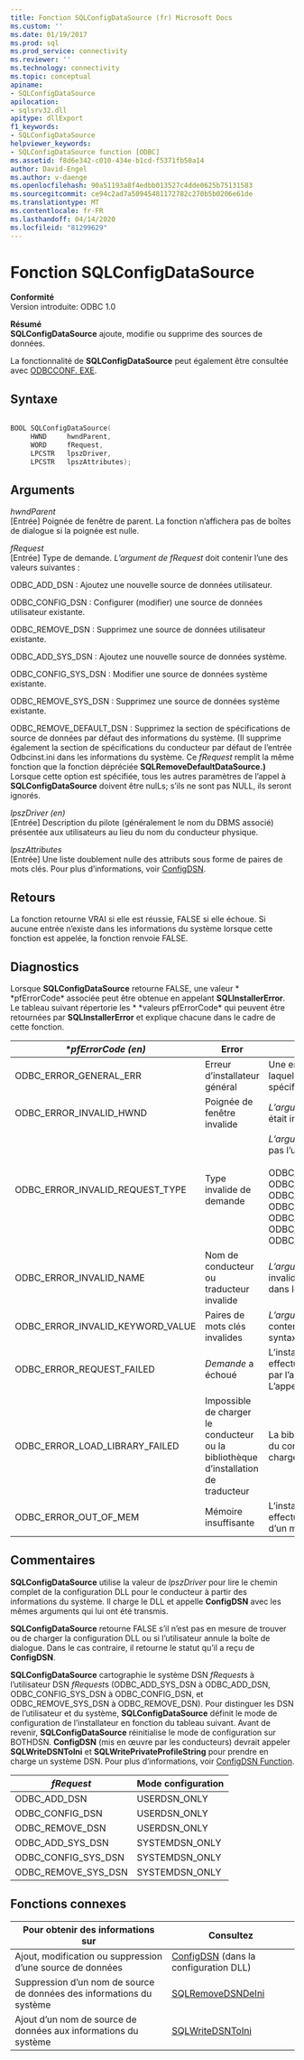 ```yaml
---
title: Fonction SQLConfigDataSource (fr) Microsoft Docs
ms.custom: ''
ms.date: 01/19/2017
ms.prod: sql
ms.prod_service: connectivity
ms.reviewer: ''
ms.technology: connectivity
ms.topic: conceptual
apiname:
- SQLConfigDataSource
apilocation:
- sqlsrv32.dll
apitype: dllExport
f1_keywords:
- SQLConfigDataSource
helpviewer_keywords:
- SQLConfigDataSource function [ODBC]
ms.assetid: f8d6e342-c010-434e-b1cd-f5371fb50a14
author: David-Engel
ms.author: v-daenge
ms.openlocfilehash: 90a51193a8f4edbb013527c4dde0625b75131583
ms.sourcegitcommit: ce94c2ad7a50945481172782c270b5b0206e61de
ms.translationtype: MT
ms.contentlocale: fr-FR
ms.lasthandoff: 04/14/2020
ms.locfileid: "81299629"
---
```

# <a name="sqlconfigdatasource-function"></a>Fonction SQLConfigDataSource
**Conformité**  
 Version introduite: ODBC 1.0  
  
 **Résumé**  
 **SQLConfigDataSource** ajoute, modifie ou supprime des sources de données.  
  
 La fonctionnalité de **SQLConfigDataSource** peut également être consultée avec [ODBCCONF. EXE](../../../odbc/odbcconf-exe.md).  
  
## <a name="syntax"></a>Syntaxe  
  
```cpp  
  
BOOL SQLConfigDataSource(  
     HWND     hwndParent,  
     WORD     fRequest,  
     LPCSTR   lpszDriver,  
     LPCSTR   lpszAttributes);  
```  
  
## <a name="arguments"></a>Arguments  
 *hwndParent*  
 [Entrée] Poignée de fenêtre de parent. La fonction n’affichera pas de boîtes de dialogue si la poignée est nulle.  
  
 *fRequest*  
 [Entrée] Type de demande. *L’argument de fRequest* doit contenir l’une des valeurs suivantes :  
  
 ODBC_ADD_DSN : Ajoutez une nouvelle source de données utilisateur.  
  
 ODBC_CONFIG_DSN : Configurer (modifier) une source de données utilisateur existante.  
  
 ODBC_REMOVE_DSN : Supprimez une source de données utilisateur existante.  
  
 ODBC_ADD_SYS_DSN : Ajoutez une nouvelle source de données système.  
  
 ODBC_CONFIG_SYS_DSN : Modifier une source de données système existante.  
  
 ODBC_REMOVE_SYS_DSN : Supprimez une source de données système existante.  
  
 ODBC_REMOVE_DEFAULT_DSN : Supprimez la section de spécifications de source de données par défaut des informations du système. (Il supprime également la section de spécifications du conducteur par défaut de l’entrée Odbcinst.ini dans les informations du système. Ce *fRequest* remplit la même fonction que la fonction dépréciée **SQLRemoveDefaultDataSource.)** Lorsque cette option est spécifiée, tous les autres paramètres de l’appel à **SQLConfigDataSource** doivent être nulLs; s’ils ne sont pas NULL, ils seront ignorés.  
  
 *lpszDriver (en)*  
 [Entrée] Description du pilote (généralement le nom du DBMS associé) présentée aux utilisateurs au lieu du nom du conducteur physique.  
  
 *lpszAttributes*  
 [Entrée] Une liste doublement nulle des attributs sous forme de paires de mots clés. Pour plus d’informations, voir [ConfigDSN](../../../odbc/reference/syntax/configdsn-function.md).  
  
## <a name="returns"></a>Retours  
 La fonction retourne VRAI si elle est réussie, FALSE si elle échoue. Si aucune entrée n’existe dans les informations du système lorsque cette fonction est appelée, la fonction renvoie FALSE.  
  
## <a name="diagnostics"></a>Diagnostics  
 Lorsque **SQLConfigDataSource** retourne FALSE, une valeur * \*pfErrorCode* associée peut être obtenue en appelant **SQLInstallerError**. Le tableau suivant répertorie les * \*valeurs pfErrorCode* qui peuvent être retournées par **SQLInstallerError** et explique chacune dans le cadre de cette fonction.  
  
|*\*pfErrorCode (en)*|Error|Description|  
|---------------------|-----------|-----------------|  
|ODBC_ERROR_GENERAL_ERR|Erreur d’installateur général|Une erreur s’est produite pour laquelle il n’y a pas eu d’erreur spécifique d’installateur.|  
|ODBC_ERROR_INVALID_HWND|Poignée de fenêtre invalide|*L’argument de hwndParent* était invalide ou NULL.|  
|ODBC_ERROR_INVALID_REQUEST_TYPE|Type invalide de demande|*L’argument de fRequest* n’était pas l’un des suivants :<br /><br /> ODBC_ADD_DSN ODBC_CONFIG_DSN ODBC_REMOVE_DSN ODBC_ADD_SYS_DSN ODBC_CONFIG_SYS_DSN ODBC_REMOVE_SYS_DSN ODBC_REMOVE_DEFAULT_DSN|  
|ODBC_ERROR_INVALID_NAME|Nom de conducteur ou traducteur invalide|*L’argument de lpszDriver* était invalide. Il n’a pas été trouvé dans le registre.|  
|ODBC_ERROR_INVALID_KEYWORD_VALUE|Paires de mots clés invalides|*L’argument lpszAttributes* contenait une erreur de syntaxe.|  
|ODBC_ERROR_REQUEST_FAILED|*Demande* a échoué|L’installateur n’a pas pu effectuer l’opération demandée par l’argument *de la fRequest.* L’appel à **ConfigDSN** a échoué.|  
|ODBC_ERROR_LOAD_LIBRARY_FAILED|Impossible de charger le conducteur ou la bibliothèque d’installation de traducteur|La bibliothèque d’installation du conducteur n’a pas pu être chargée.|  
|ODBC_ERROR_OUT_OF_MEM|Mémoire insuffisante|L’installateur ne pouvait pas effectuer la fonction en raison d’un manque de mémoire.|  
  
## <a name="comments"></a>Commentaires  
 **SQLConfigDataSource** utilise la valeur de *lpszDriver* pour lire le chemin complet de la configuration DLL pour le conducteur à partir des informations du système. Il charge le DLL et appelle **ConfigDSN** avec les mêmes arguments qui lui ont été transmis.  
  
 **SQLConfigDataSource** retourne FALSE s’il n’est pas en mesure de trouver ou de charger la configuration DLL ou si l’utilisateur annule la boîte de dialogue. Dans le cas contraire, il retourne le statut qu’il a reçu de **ConfigDSN**.  
  
 **SQLConfigDataSource** cartographie le système DSN *fRequest*s à l’utilisateur DSN *fRequest*s (ODBC_ADD_SYS_DSN à ODBC_ADD_DSN, ODBC_CONFIG_SYS_DSN à ODBC_CONFIG_DSN, et ODBC_REMOVE_SYS_DSN à ODBC_REMOVE_DSN). Pour distinguer les DSN de l’utilisateur et du système, **SQLConfigDataSource** définit le mode de configuration de l’installateur en fonction du tableau suivant. Avant de revenir, **SQLConfigDataSource** réinitialise le mode de configuration sur BOTHDSN. **ConfigDSN** (mis en œuvre par les conducteurs) devrait appeler **SQLWriteDSNToIni** et **SQLWritePrivateProfileString** pour prendre en charge un système DSN. Pour plus d’informations, voir [ConfigDSN Function](../../../odbc/reference/syntax/configdsn-function.md).  
  
|*fRequest*|Mode configuration|  
|----------------|------------------------|  
|ODBC_ADD_DSN|USERDSN_ONLY|  
|ODBC_CONFIG_DSN|USERDSN_ONLY|  
|ODBC_REMOVE_DSN|USERDSN_ONLY|  
|ODBC_ADD_SYS_DSN|SYSTEMDSN_ONLY|  
|ODBC_CONFIG_SYS_DSN|SYSTEMDSN_ONLY|  
|ODBC_REMOVE_SYS_DSN|SYSTEMDSN_ONLY|  
  
## <a name="related-functions"></a>Fonctions connexes  
  
|Pour obtenir des informations sur|Consultez|  
|---------------------------|---------|  
|Ajout, modification ou suppression d’une source de données|[ConfigDSN](../../../odbc/reference/syntax/configdsn-function.md) (dans la configuration DLL)|  
|Suppression d’un nom de source de données des informations du système|[SQLRemoveDSNDeIni](../../../odbc/reference/syntax/sqlremovedsnfromini-function.md)|  
|Ajout d’un nom de source de données aux informations du système|[SQLWriteDSNToIni](../../../odbc/reference/syntax/sqlwritedsntoini-function.md)|
